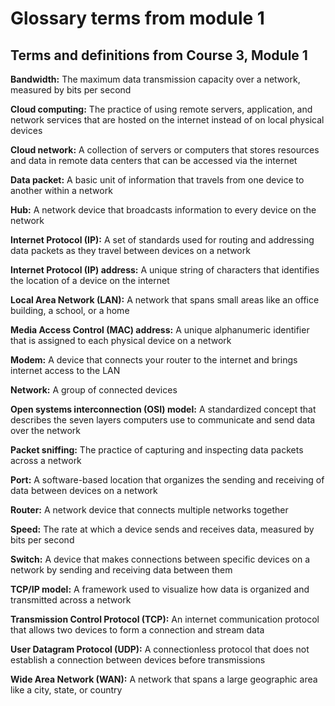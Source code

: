 # Glossary terms from module 1
## Terms and definitions from Course 3, Module 1

**Bandwidth:** The maximum data transmission capacity over a network, measured by bits per second

**Cloud computing:** The practice of using remote servers, application, and network services that are hosted on the internet instead of on local physical devices

**Cloud network:** A collection of servers or computers that stores resources and data in remote data centers that can be accessed via the internet

**Data packet:** A basic unit of information that travels from one device to another within a network

**Hub:** A network device that broadcasts information to every device on the network

**Internet Protocol (IP):** A set of standards used for routing and addressing data packets as they travel between devices on a network

**Internet Protocol (IP) address:** A unique string of characters that identifies the location of a device on the internet

**Local Area Network (LAN):** A network that spans small areas like an office building, a school, or a home

**Media Access Control (MAC) address:** A unique alphanumeric identifier that is assigned to each physical device on a network

**Modem:** A device that connects your router to the internet and brings internet access to the LAN

**Network:** A group of connected devices

**Open systems interconnection (OSI) model:** A standardized concept that describes the seven layers computers use to communicate and send data over the network

**Packet sniffing:** The practice of capturing and inspecting data packets across a network

**Port:** A software-based location that organizes the sending and receiving of data between devices on a network

**Router:** A network device that connects multiple networks together

**Speed:** The rate at which a device sends and receives data, measured by bits per second

**Switch:** A device that makes connections between specific devices on a network by sending and receiving data between them

**TCP/IP model:** A framework used to visualize how data is organized and transmitted across a network

**Transmission Control Protocol (TCP):** An internet communication protocol that allows two devices to form a connection and stream data

**User Datagram Protocol (UDP):** A connectionless protocol that does not establish a connection between devices before transmissions

**Wide Area Network (WAN):** A network that spans a large geographic area like a city, state, or country